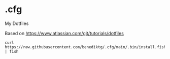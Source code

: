 # .cfg
My Dotfiles

Based on https://www.atlassian.com/git/tutorials/dotfiles

```
curl https://raw.githubusercontent.com/benediktg/.cfg/main/.bin/install.fish | fish
```
